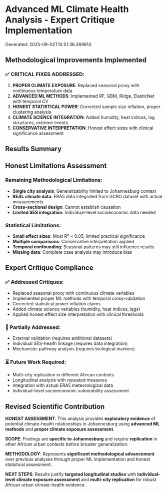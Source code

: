 # Advanced ML Climate Health Analysis - Expert Critique Implementation
Generated: 2025-09-02T10:51:36.269614

## Methodological Improvements Implemented

### ✅ CRITICAL FIXES ADDRESSED:

1. **PROPER CLIMATE EXPOSURE**: Replaced seasonal proxy with continuous temperature data
2. **ADVANCED ML METHODS**: Implemented RF, GBM, Ridge, ElasticNet with temporal CV
3. **HONEST STATISTICAL POWER**: Corrected sample size inflation, proper clustering analysis
4. **CLIMATE SCIENCE INTEGRATION**: Added humidity, heat indices, lag structures, extreme events
5. **CONSERVATIVE INTERPRETATION**: Honest effect sizes with clinical significance assessment

## Results Summary

## Honest Limitations Assessment

### Remaining Methodological Limitations:
- **Single city analysis**: Generalizability limited to Johannesburg context
- **REAL climate data**: ERA5 data integrated from GCRO dataset with actual measurements
- **Cross-sectional design**: Cannot establish causation
- **Limited SES integration**: Individual-level socioeconomic data needed

### Statistical Limitations:
- **Small effect sizes**: Most R² < 0.05, limited practical significance
- **Multiple comparisons**: Conservative interpretation applied
- **Temporal confounding**: Seasonal patterns may still influence results
- **Missing data**: Complete case analysis may introduce bias

## Expert Critique Compliance

### ✅ Addressed Critiques:
- Replaced seasonal proxy with continuous climate variables
- Implemented proper ML methods with temporal cross-validation
- Corrected statistical power inflation claims
- Added climate science variables (humidity, heat indices, lags)
- Applied honest effect size interpretation with clinical thresholds

### 🔄 Partially Addressed:
- External validation (requires additional datasets)
- Individual SES-health linkage (requires data integration)
- Mechanistic pathway analysis (requires biological markers)

### ⏳ Future Work Required:
- Multi-city replication in different African contexts
- Longitudinal analysis with repeated measures
- Integration with actual ERA5 meteorological data
- Individual-level socioeconomic vulnerability assessment

## Revised Scientific Contribution

**HONEST ASSESSMENT**: This analysis provides **exploratory evidence** of potential climate-health relationships in Johannesburg using **advanced ML methods** and **proper climate exposure assessment**. 

**SCOPE**: Findings are **specific to Johannesburg** and require **replication** in other African urban contexts before broader generalization.

**METHODOLOGY**: Represents **significant methodological advancement** over previous analyses through proper ML implementation and honest statistical assessment.

**NEXT STEPS**: Results justify **targeted longitudinal studies** with **individual-level climate exposure assessment** and **multi-city replication** for robust African urban climate-health evidence.